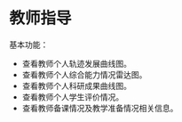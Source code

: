 # 教师指导

基本功能：

* 查看教师个人轨迹发展曲线图。
* 查看教师个人综合能力情况雷达图。
* 查看教师个人科研成果曲线图。
* 查看教师个人学生评价情况。
* 查看教师备课情况及教学准备情况相关信息。 
